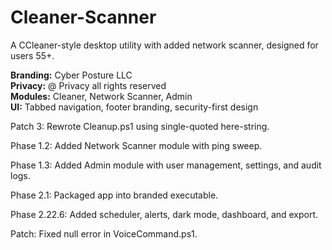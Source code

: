 # Cleaner-Scanner

A CCleaner-style desktop utility with added network scanner, designed for users 55+.

**Branding:** Cyber Posture LLC  
**Privacy:** @ Privacy all rights reserved  
**Modules:** Cleaner, Network Scanner, Admin  
**UI:** Tabbed navigation, footer branding, security-first design  

Patch 3: Rewrote Cleanup.ps1 using single-quoted here-string.

Phase 1.2: Added Network Scanner module with ping sweep.

Phase 1.3: Added Admin module with user management, settings, and audit logs.

Phase 2.1: Packaged app into branded executable.

Phase 2.22.6: Added scheduler, alerts, dark mode, dashboard, and export.

Patch: Fixed null error in VoiceCommand.ps1.
